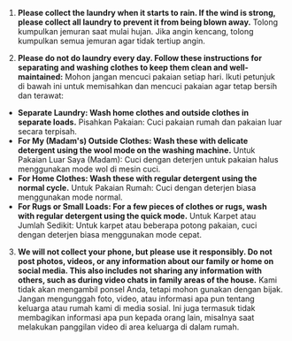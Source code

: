 1. **Please collect the laundry when it starts to rain. If the wind is strong, please collect all laundry to prevent it from being blown away.**
Tolong kumpulkan jemuran saat mulai hujan. Jika angin kencang, tolong kumpulkan semua jemuran agar tidak tertiup angin.

2. **Please do not do laundry every day. Follow these instructions for separating and washing clothes to keep them clean and well-maintained:**
Mohon jangan mencuci pakaian setiap hari. Ikuti petunjuk di bawah ini untuk memisahkan dan mencuci pakaian agar tetap bersih dan terawat:
- **Separate Laundry: Wash home clothes and outside clothes in separate loads.**
Pisahkan Pakaian: Cuci pakaian rumah dan pakaian luar secara terpisah.
- **For My (Madam's) Outside Clothes: Wash these with delicate detergent using the wool mode on the washing machine.**
Untuk Pakaian Luar Saya (Madam): Cuci dengan deterjen untuk pakaian halus menggunakan mode wol di mesin cuci.
- **For Home Clothes: Wash these with regular detergent using the normal cycle.**
Untuk Pakaian Rumah: Cuci dengan deterjen biasa menggunakan mode normal.
- **For Rugs or Small Loads: For a few pieces of clothes or rugs, wash with regular detergent using the quick mode.**
Untuk Karpet atau Jumlah Sedikit: Untuk karpet atau beberapa potong pakaian, cuci dengan deterjen biasa menggunakan mode cepat.

3. **We will not collect your phone, but please use it responsibly. Do not post photos, videos, or any information about our family or home on social media. This also includes not sharing any information with others, such as during video chats in family areas of the house.**
Kami tidak akan mengambil ponsel Anda, tetapi mohon gunakan dengan bijak. Jangan mengunggah foto, video, atau informasi apa pun tentang keluarga atau rumah kami di media sosial. Ini juga termasuk tidak membagikan informasi apa pun kepada orang lain, misalnya saat melakukan panggilan video di area keluarga di dalam rumah.
